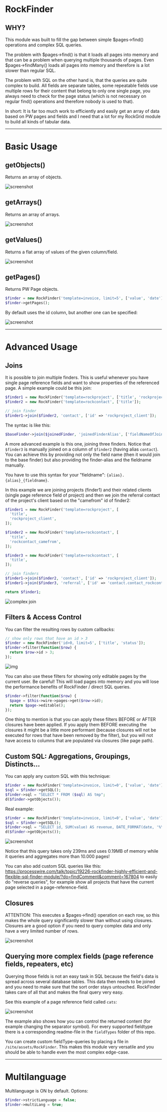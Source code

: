 # RockFinder

## WHY?

This module was built to fill the gap between simple $pages->find() operations and complex SQL queries.

The problem with $pages->find() is that it loads all pages into memory and that can be a problem when querying multiple thousands of pages. Even $pages->findMany() loads all pages into memory and therefore is a lot slower than regular SQL.

The problem with SQL on the other hand is, that the queries are quite complex to build. All fields are separate tables, some repeatable fields use multiple rows for their content that belong to only one single page, you always need to check for the page status (which is not necessary on regular find() operations and therefore nobody is used to that).

In short: It is far too much work to efficiently and easily get an array of data based on PW pages and fields and I need that a lot for my RockGrid module to build all kinds of tabular data.

---

# Basic Usage

## getObjects()

Returns an array of objects.

![screenshot](screenshots/getObjects.png?raw=true "Screenshot")

## getArrays()

Returns an array of arrays.

![screenshot](screenshots/getArrays.png?raw=true "Screenshot")

## getValues()

Returns a flat array of values of the given column/field.

![screenshot](screenshots/getValues.png?raw=true "Screenshot")

## getPages()

Returns PW Page objects.

```php
$finder = new RockFinder('template=invoice, limit=5', ['value', 'date']);
$finder->getPages();
```

By default uses the id column, but another one can be specified:

![screenshot](screenshots/getPages.png?raw=true "Screenshot")

---

# Advanced Usage

## Joins

It is possible to join multiple finders. This is useful whenever you have single
page reference fields and want to show properties of the referenced page. A simple
example could be this join:

```php
$finder1 = new RockFinder('template=rockproject', ['title', 'rockproject_client']);
$finder2 = new RockFinder('template=rockcontact', ['title']);

// join finder
$finder1->join($finder2, 'contact', ['id' => 'rockproject_client']);
```

The syntac is like this:

```php
$baseFinder->join($joinedFinder, 'joinedFinderAlias', ['fieldNameOfJoinedFinder' => 'fieldNameOfBaseFinder']);
```

A more advanced example is this one, joining three finders. Notice that `$finder3`
is manually joined on a column of `$finder2` (having alias `contact`). You can
achieve this by providing not only the field name (then it would join to the base
finder) but also providing the finder-alias and the fieldname manually.

You have to use this syntax for your "fieldname": `{alias}.{alias}_{fieldname}`.

In this example we are joining projects (finder1) and their related clients
(single page reference field of project) and then we join the referral contact
of the project's client based on the "camefrom" id of finder2:

```php
$finder1 = new RockFinder('template=rockproject', [
  'title',
  'rockproject_client',
]);

$finder2 = new RockFinder('template=rockcontact', [
  'title',
  'rockcontact_camefrom',
]);

$finder3 = new RockFinder('template=rockcontact', [
  'title',
]);

// join finders
$finder1->join($finder2, 'contact', ['id' => 'rockproject_client']);
$finder1->join($finder3, 'referral', ['id' => 'contact.contact_rockcontact_camefrom']);

return $finder1;
```

![complex join](screenshots/join.png)

## Filters & Access Control

You can filter the resulting rows by custom callbacks:

```php
// show only rows that have an id > 3
$finder = new RockFinder('id>0, limit=5', ['title', 'status']);
$finder->filter(function($row) {
  return $row->id > 3;
});
```
![img](https://i.imgur.com/HM5fwAS.png)

You can also use these filters for showing only editable pages by the current user. Be careful! This will load pages into memory and you will lose the performance benefits of RockFinder / direct SQL queries.

```php
$finder->filter(function($row) {
  $page = $this->wire->pages->get($row->id);
  return $page->editable();
});
```

One thing to mention is that you can apply these filters BEFORE or AFTER closures have been applied. If you apply them BEFORE executing the closures it might be a little more performant (because closures will not be executed for rows that have been removed by the filter), but you will not have access to columns that are populated via closures (like page path).

## Custom SQL: Aggregations, Groupings, Distincts...

You can apply any custom SQL with this technique:

```php
$finder = new RockFinder('template=invoice, limit=0', ['value', 'date']);
$sql = $finder->getSQL();
$finder->sql = "SELECT * FROM ($sql) AS tmp";
d($finder->getObjects());
```

Real example:

```php
$finder = new RockFinder('template=invoice, limit=0', ['value', 'date']);
$sql = $finder->getSQL();
$finder->sql = "SELECT id, SUM(value) AS revenue, DATE_FORMAT(date, '%Y-%m') AS dategroup FROM ($sql) AS tmp GROUP BY dategroup";
d($finder->getObjects());
```

![screenshot](screenshots/groupby.png?raw=true "Screenshot")

Notice that this query takes only 239ms and uses 0.19MB of memory while it queries and aggregates more than 10.000 pages!

You can also add custom SQL queries like this: https://processwire.com/talk/topic/19226-rockfinder-highly-efficient-and-flexible-sql-finder-module/?do=findComment&comment=167804 to easily do "reverse queries", for example show all projects that have the current page selected in a page-reference-field.


## Closures

ATTENTION: This executes a $pages->find() operation on each row, so this makes the whole query significantly slower than without using closures. Closures are a good option if you need to query complex data and only have a very limited number of rows.

![screenshot](screenshots/closures.png?raw=true "Screenshot")

## Querying more complex fields (page reference fields, repeaters, etc)

Querying those fields is not an easy task in SQL because the field's data is spread across several database tables. This data then needs to be joined and you need to make sure that the sort order stays untouched. RockFinder takes care of all that and makes the final query very easy.

See this example of a page reference field called `cats`:

![screenshot](screenshots/pageField.png?raw=true "Screenshot")

The example also shows how you can control the returned content (for example changing the separator symbol). For every supported fieldtype there is a corresponding readme-file in the `fieldTypes` folder of this repo.

You can create custom fieldType-queries by placing a file in `/site/assets/RockFinder`. This makes this module very versatile and you should be able to handle even the most complex edge-case.

---

# Multilanguage

Multilanguage is ON by default. Options:
```php
$finder->strictLanguage = false;
$finder->multiLang = true;
```
